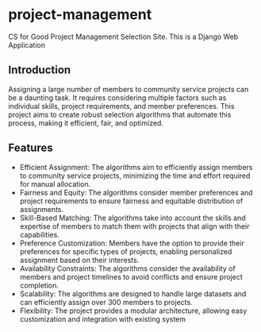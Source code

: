 # project-management
CS for Good Project Management Selection Site.
This is a Django Web Application

## Introduction
Assigning a large number of members to community service projects can be a daunting task. It requires considering multiple factors such as individual skills, project requirements, and member preferences. This project aims to create robust selection algorithms that automate this process, making it efficient, fair, and optimized.

## Features
- Efficient Assignment: The algorithms aim to efficiently assign members to community service projects, minimizing the time and effort required for manual allocation.
- Fairness and Equity: The algorithms consider member preferences and project requirements to ensure fairness and equitable distribution of assignments.
- Skill-Based Matching: The algorithms take into account the skills and expertise of members to match them with projects that align with their capabilities.
- Preference Customization: Members have the option to provide their preferences for specific types of projects, enabling personalized assignment based on their interests.
- Availability Constraints: The algorithms consider the availability of members and project timelines to avoid conflicts and ensure project completion.
- Scalability: The algorithms are designed to handle large datasets and can efficiently assign over 300 members to projects.
- Flexibility: The project provides a modular architecture, allowing easy customization and integration with existing system
